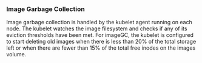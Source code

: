 ### Image Garbage Collection
Image garbage collection is handled by the kubelet agent running on each node. The kubelet watches the image filesystem and checks if any of its eviction thresholds have been met. For imageGC, the kubelet is configured to start deleting old images when there is less than 20% of the total storage left or when there are fewer than 15% of the total free inodes on the images volume.